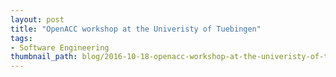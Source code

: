 ```yaml
---
layout: post
title: "OpenACC workshop at the Univeristy of Tuebingen"
tags:
- Software Engineering
thumbnail_path: blog/2016-10-18-openacc-workshop-at-the-univeristy-of-tuebingen/utuebingen_logo.png
---
```

